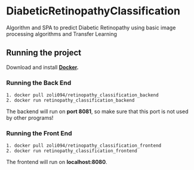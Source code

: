 # DiabeticRetinopathyClassification
Algorithm and SPA to predict Diabetic Retinopathy using basic image processing algorithms and Transfer Learning

## Running the project
Download and install **[Docker](https://runnable.com/docker/install-docker-on-windows-10).**

### Running the Back End
    1. docker pull zoli094/retinopathy_classification_backend
    2. docker run retinopathy_classification_backend
The backend will run on **port 8081**, so make sure that this port is not used by other programs!

### Running the Front End
    1. docker pull zoli094/retinopathy_classification_frontend
    2. docker run retinopathy_classification_frontend
The frontend will run on **localhost:8080**.
